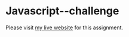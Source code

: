 # Javascript--challenge

Please visit [my live website](https://ge73-data.github.io/Javascript--challenge/UFO-level-1) for this assignment.